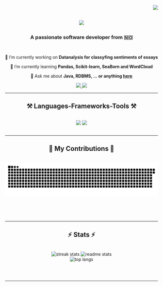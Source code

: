 <img align="right" src="https://visitor-badge.laobi.icu/badge?page_id=AlbertAsmervik.AlbertAsmervik" />

<h1 align="center">
    <img src="https://readme-typing-svg.herokuapp.com/?font=Righteous&size=35&center=true&vCenter=true&width=500&height=70&duration=4000&lines=Hi+There!+👋;+I'm+Albert+Asmervik!;" />
</h1>

<h3 align="center">A passionate software developer from 🇳🇴</h3>

<br/>

<div align="center">
 
 🔭 I’m currently working on **Datanalysis for classyfing sentiments of essays**
 
 🌱 I’m currently learning **Pandas, Scikit-learn, SeaBorn and WordCloud**

💬 Ask me about **Java, RDBMS, ... or anything [here](https://github.com/AlbertAsmervik/AlbertAsmervik/issues)**

 </div>
 
<div align="center"> 
  <a href="mailto:AlbertAsmervik@gmail.com">
    <img src="https://img.shields.io/badge/Gmail-333333?style=for-the-badge&logo=gmail&logoColor=red" />
  </a>
  <a href="https://linkedin.com/in/Albert-Asmervik" target="_blank">
    <img src="https://img.shields.io/badge/LinkedIn-0077B5?style=for-the-badge&logo=linkedin&logoColor=white" target="_blank" />
  </a>
 <!-- <a href="https://salesp07.github.io" target="_blank">
     <img src="https://img.shields.io/badge/Portfolio-FF5722?style=for-the-badge&logo=todoist&logoColor=white" target="_blank" /> <!-- sqlite, safari, google-chrome are other good icon options -->
  </a>
</div>

 <hr/>
 
<h2 align="center">⚒️ Languages-Frameworks-Tools ⚒️</h2>
<br/>
<div align="center">
    <img src="https://skillicons.dev/icons?i=nodejs,redis,python,r,docker,java,dotnet,firebase,mysql" />
    <img src="https://skillicons.dev/icons?i=mui,react,bootstrap,wordpress,javascript,typescript,html,css" /><br>
</div>

<br/>
<hr/>

<div align="center">
  <h2>🐍 My Contributions 🐍</h2>
  <br>
  <img alt="snake eating my contributions" src="https://raw.githubusercontent.com/AlbertAsmervik/AlbertAsmervik/output/github-contribution-grid-snake.svg" />
  
  <br/><br/><br/>
</div>

<hr/>

<h2 align="center">⚡ Stats ⚡</h2>
<br>
<div align="center">
  <img width="390" src="https://streak-stats.demolab.com/?user=AlbertAsmervik&count_private=true&theme=react&border_radius=10" alt="streak stats"/>
  <img width="390" src="https://github-readme-stats.vercel.app/api?username=AlbertAsmervik&count_private=true&show_icons=true&theme=react&rank_icon=github&border_radius=10" alt="readme stats"/>
  <br/>
  <img width="390" src="https://github-readme-stats-salesp07.vercel.app/api/top-langs/?username=AlbertAsmervik&hide=HTML&langs_count=8&layout=compact&theme=react&border_radius=10&size_weight=0.5&count_weight=0.5&exclude_repo=github-readme-stats" alt="top langs" />
</div>


<br/><br/>

<hr/>

<br/>

<br/>
